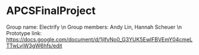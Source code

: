 # APCSFinalProject

Group name: Electrify \n
Group members: Andy Lin, Hannah Scheuer \n
Prototype link: https://docs.google.com/document/d/1jIfvNo0_G3YUK5EwlFBVEmY04cmeLTTwLvjW3gW6hfs/edit
